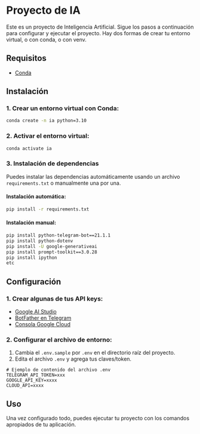 
# Proyecto de IA

Este es un proyecto de Inteligencia Artificial. Sigue los pasos a continuación para configurar y ejecutar el proyecto. Hay dos formas de crear tu entorno virtual, o con conda, o con venv.

## Requisitos

- [Conda](https://docs.conda.io/projects/conda/en/latest/user-guide/install/index.html)

## Instalación

### 1. Crear un entorno virtual con Conda:

```bash
conda create -n ia python=3.10
```

### 2. Activar el entorno virtual:

```bash
conda activate ia
```

### 3. Instalación de dependencias

Puedes instalar las dependencias automáticamente usando un archivo `requirements.txt` o manualmente una por una.

#### Instalación automática:

```bash
pip install -r requirements.txt
```

#### Instalación manual:

```bash
pip install python-telegram-bot==21.1.1
pip install python-dotenv
pip install -U google-generativeai
pip install prompt-toolkit==3.0.28
pip install ipython
etc
```

## Configuración

### 1. Crear algunas de tus API keys:

- [Google AI Studio](https://aistudio.google.com/app/apikey)
- [BotFather en Telegram](https://t.me/BotFather)
- [Consola Google Cloud](https://console.cloud.google.com)

### 2. Configurar el archivo de entorno:

1. Cambia el `.env.sample` por `.env` en el directorio raíz del proyecto.
2. Edita el archivo `.env` y agrega tus claves/token.

```env
# Ejemplo de contenido del archivo .env
TELEGRAM_API_TOKEN=xxx
GOOGLE_API_KEY=xxxx
CLOUD_API=xxxx
```

## Uso

Una vez configurado todo, puedes ejecutar tu proyecto con los comandos apropiados de tu aplicación.




